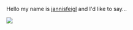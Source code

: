 Hello my name is [jannisfeigl](https://github.com/jannisfeigl) and I'd like to say... 

![](http://lacuadramagazine.com/wp-content/uploads/sangeh-monkey-forest-101.jpg)  